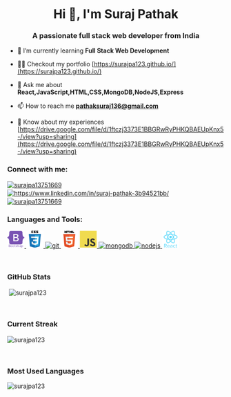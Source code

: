 <h1 align="center">Hi 👋, I'm Suraj Pathak</h1>
<h3 align="center">A passionate full stack web developer from India</h3>

- 🌱 I’m currently learning **Full Stack Web Development**

- 👨‍💻 Checkout my portfolio [https://surajpa123.github.io/](https://surajpa123.github.io/)

- 💬 Ask me about **React,JavaScript,HTML,CSS,MongoDB,NodeJS,Express**

- 📫 How to reach me **pathaksuraj136@gmail.com**

- 📄 Know about my experiences [https://drive.google.com/file/d/1ftczj3373E1BBGRwRyPHKQBAEUpKnx5-/view?usp=sharing](https://drive.google.com/file/d/1ftczj3373E1BBGRwRyPHKQBAEUpKnx5-/view?usp=sharing)

<h3 align="left">Connect with me:</h3>
<p align="left">
<a href="https://twitter.com/surajpa13751669" target="blank"><img align="center" src="https://raw.githubusercontent.com/rahuldkjain/github-profile-readme-generator/master/src/images/icons/Social/twitter.svg" alt="surajpa13751669" height="30" width="40" /></a>
<a href="https://linkedin.com/in/https://www.linkedin.com/in/suraj-pathak-3b94521bb/" target="blank"><img align="center" src="https://raw.githubusercontent.com/rahuldkjain/github-profile-readme-generator/master/src/images/icons/Social/linked-in-alt.svg" alt="https://www.linkedin.com/in/suraj-pathak-3b94521bb/" height="30" width="40" /></a>
<a href="https://medium.com/@pathaksuraj136" target="blank"><img align="center" src="https://raw.githubusercontent.com/rahuldkjain/github-profile-readme-generator/master/src/images/icons/Social/medium.svg" alt="surajpa13751669" height="30" width="40" /></a>
</p>

<h3 align="left">Languages and Tools:</h3>
<p align="left"> <a href="https://getbootstrap.com" target="_blank" rel="noreferrer"> <img src="https://raw.githubusercontent.com/devicons/devicon/master/icons/bootstrap/bootstrap-plain-wordmark.svg" alt="bootstrap" width="40" height="40"/> </a> <a href="https://www.w3schools.com/css/" target="_blank" rel="noreferrer"> <img src="https://raw.githubusercontent.com/devicons/devicon/master/icons/css3/css3-original-wordmark.svg" alt="css3" width="40" height="40"/> </a> <a href="https://git-scm.com/" target="_blank" rel="noreferrer"> <img src="https://www.vectorlogo.zone/logos/git-scm/git-scm-icon.svg" alt="git" width="40" height="40"/> </a> <a href="https://www.w3.org/html/" target="_blank" rel="noreferrer"> <img src="https://raw.githubusercontent.com/devicons/devicon/master/icons/html5/html5-original-wordmark.svg" alt="html5" width="40" height="40"/> </a> <a href="https://developer.mozilla.org/en-US/docs/Web/JavaScript" target="_blank" rel="noreferrer"> <img src="https://raw.githubusercontent.com/devicons/devicon/master/icons/javascript/javascript-original.svg" alt="javascript" width="40" height="40"/> </a> <a href="https://www.mongodb.com/" target="_blank" rel="noreferrer"> <img src="https://img.icons8.com/color/58/000000/mongodb.png" alt="mongodb" width="45" height="45"/> </a> <a href="https://nodejs.org" target="_blank" rel="noreferrer"> <img src="https://parswebserver.com/wp-content/uploads/2020/01/nodejs-video-poster.png" alt="nodejs" width="48" height="46"/> </a> <a href="https://reactjs.org/" target="_blank" rel="noreferrer"> <img src="https://raw.githubusercontent.com/devicons/devicon/master/icons/react/react-original-wordmark.svg" alt="react" width="40" height="40"/> </a> </p>
<br>
<h3>GitHub Stats</h3>
<p>&nbsp;<img align="center" src="https://github-readme-stats.vercel.app/api?username=surajpa123&show_icons=true&locale=en" alt="surajpa123" /></p>
<br>
<h3>Current Streak</h3>
<p><img align="center" src="https://github-readme-streak-stats.herokuapp.com/?user=surajpa123&" alt="surajpa123" /></p>
<br>
<h3>Most Used Languages</h3>
<p><img align="left" src="https://github-readme-stats.vercel.app/api/top-langs?username=surajpa123&show_icons=true&locale=en&layout=compact" alt="surajpa123" /></p>
